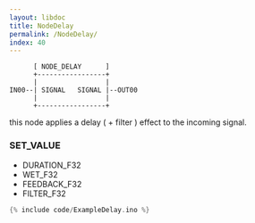 ```yaml
---
layout: libdoc
title: NodeDelay
permalink: /NodeDelay/
index: 40
---
```


          [ NODE_DELAY      ]       
          +-----------------+       
          |                 |       
    IN00--| SIGNAL   SIGNAL |--OUT00
          |                 |       
          +-----------------+       

this node applies a delay ( + filter ) effect to the incoming signal.

### SET_VALUE

- DURATION_F32
- WET_F32
- FEEDBACK_F32
- FILTER_F32


```c
{% include code/ExampleDelay.ino %}
```

